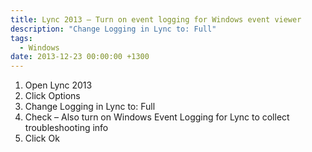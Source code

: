```yaml
---
title: Lync 2013 – Turn on event logging for Windows event viewer
description: "Change Logging in Lync to: Full"
tags:
  - Windows
date: 2013-12-23 00:00:00 +1300
---
```

  1. Open Lync 2013
  2. Click Options
  3. Change Logging in Lync to: Full
  4. Check – Also turn on Windows Event Logging for Lync to collect troubleshooting info
  5. Click Ok
